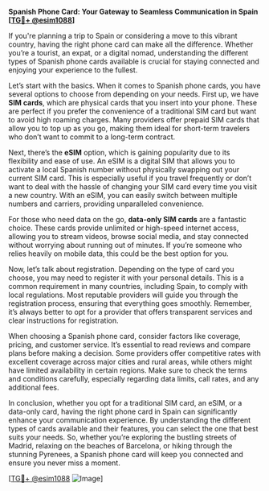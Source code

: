 **Spanish Phone Card: Your Gateway to Seamless Communication in Spain [[TG💪+ @esim1088](https://t.me/s/esim1088)]**

If you're planning a trip to Spain or considering a move to this vibrant country, having the right phone card can make all the difference. Whether you’re a tourist, an expat, or a digital nomad, understanding the different types of Spanish phone cards available is crucial for staying connected and enjoying your experience to the fullest.

Let’s start with the basics. When it comes to Spanish phone cards, you have several options to choose from depending on your needs. First up, we have **SIM cards**, which are physical cards that you insert into your phone. These are perfect if you prefer the convenience of a traditional SIM card but want to avoid high roaming charges. Many providers offer prepaid SIM cards that allow you to top up as you go, making them ideal for short-term travelers who don’t want to commit to a long-term contract.

Next, there’s the **eSIM** option, which is gaining popularity due to its flexibility and ease of use. An eSIM is a digital SIM that allows you to activate a local Spanish number without physically swapping out your current SIM card. This is especially useful if you travel frequently or don’t want to deal with the hassle of changing your SIM card every time you visit a new country. With an eSIM, you can easily switch between multiple numbers and carriers, providing unparalleled convenience.

For those who need data on the go, **data-only SIM cards** are a fantastic choice. These cards provide unlimited or high-speed internet access, allowing you to stream videos, browse social media, and stay connected without worrying about running out of minutes. If you’re someone who relies heavily on mobile data, this could be the best option for you.

Now, let’s talk about registration. Depending on the type of card you choose, you may need to register it with your personal details. This is a common requirement in many countries, including Spain, to comply with local regulations. Most reputable providers will guide you through the registration process, ensuring that everything goes smoothly. Remember, it’s always better to opt for a provider that offers transparent services and clear instructions for registration.

When choosing a Spanish phone card, consider factors like coverage, pricing, and customer service. It’s essential to read reviews and compare plans before making a decision. Some providers offer competitive rates with excellent coverage across major cities and rural areas, while others might have limited availability in certain regions. Make sure to check the terms and conditions carefully, especially regarding data limits, call rates, and any additional fees.

In conclusion, whether you opt for a traditional SIM card, an eSIM, or a data-only card, having the right phone card in Spain can significantly enhance your communication experience. By understanding the different types of cards available and their features, you can select the one that best suits your needs. So, whether you’re exploring the bustling streets of Madrid, relaxing on the beaches of Barcelona, or hiking through the stunning Pyrenees, a Spanish phone card will keep you connected and ensure you never miss a moment.

[[TG💪+ @esim1088](https://t.me/s/esim1088) ![Image](https://i.postimg.cc/Y0z9fWf4/image.png)]